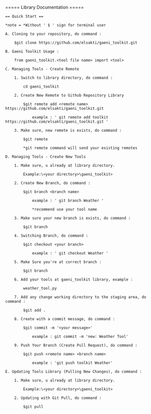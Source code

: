 ===== Library Documentation =====

    == Quick Start ==

    *note = *Without ' $ ' sign for terminal user

    A. Cloning to your repository, do command :

        $git clone https://github.com/elsakti/gaeni_toolkit.git

    B. Gaeni Toolkit Usage :

        from gaeni_toolkit.<tool file name> import <tool>

    C. Managing Tools - Create Remote

        1. Switch to library directory, do command :

            cd gaeni_toolkit

        2. Create New Remote to Github Repository Library

            $git remote add <remote name> https://github.com/elsakti/gaeni_toolkit.git

                example : ' git remote add toolkit https://github.com/elsakti/gaeni_toolkit.git '

        3. Make sure, new remote is exists, do command :

            $git remote

            *git remote command will send your existing remotes

    D. Managing Tools - Create New Tools

        1. Make sure, u already at library directory.

            Example:\<your directory>\gaeni_toolkit>

        2. Create New Branch, do command :

            $git branch <branch name>

                example : ' git branch Weather '

                *recommend use your tool name

        3. Make sure your new branch is exists, do command :

            $git branch

        4. Switching Branch, do command :

            $git checkout <your branch>

                example : ' git checkout Weather '

        5. Make Sure you're at correct branch :

            $git branch

        6. Add your tools at gaeni_toolkit library, example :

            weather_tool.py

        7. Add any change working directory to the staging area, do command :

            $git add .

        8. Create with a commit message, do command :

            $git commit -m '<your message>'

                example : git commit -m 'new: Weather Tool'

        9. Push Your Branch (Create Pull Request), do command :

            $git push <remote name> <branch name>

                example : 'git push toolkit Weather'

    E. Updating Tools Library (Pulling New Changes), do command :

        1. Make sure, u already at library directory.

            Example:\<your directory>\gaeni_toolkit>

        2. Updating with Git Pull, do command :

            $git pull